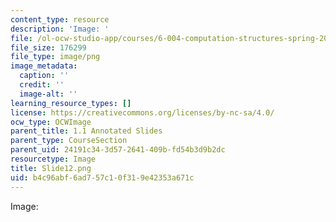 ```yaml
---
content_type: resource
description: 'Image: '
file: /ol-ocw-studio-app/courses/6-004-computation-structures-spring-2017/b4c96abf6ad757c10f319e42353a671c_Slide12.png
file_size: 176299
file_type: image/png
image_metadata:
  caption: ''
  credit: ''
  image-alt: ''
learning_resource_types: []
license: https://creativecommons.org/licenses/by-nc-sa/4.0/
ocw_type: OCWImage
parent_title: 1.1 Annotated Slides
parent_type: CourseSection
parent_uid: 24191c34-3d57-2641-409b-fd54b3d9b2dc
resourcetype: Image
title: Slide12.png
uid: b4c96abf-6ad7-57c1-0f31-9e42353a671c
---
```

Image: 